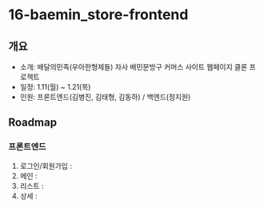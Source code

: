# 16-baemin_store-frontend

## 개요
- 소개: 배달의민족(우아한형제들) 자사 배민문방구 커머스 사이트 웹페이지 클론 프로젝트
- 일정: 1.11(월) ~ 1.21(목)
- 인원: 프론트엔드(김병진, 김태형, 김동하) / 백엔드(정지원)

## Roadmap
### 프론트엔드
1. 로그인/회원가입 : 
2. 메인 : 
3. 리스트 : 
4. 상세 : 
